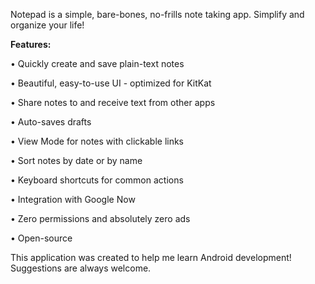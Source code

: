 Notepad is a simple, bare-bones, no-frills note taking app. Simplify and organize your life!

<b>Features:</b>

&bull; Quickly create and save plain-text notes

&bull; Beautiful, easy-to-use UI - optimized for KitKat

&bull; Share notes to and receive text from other apps

&bull; Auto-saves drafts

&bull; View Mode for notes with clickable links

&bull; Sort notes by date or by name

&bull; Keyboard shortcuts for common actions

&bull; Integration with Google Now

&bull; Zero permissions and absolutely zero ads

&bull; Open-source

This application was created to help me learn Android development! Suggestions are always welcome.
